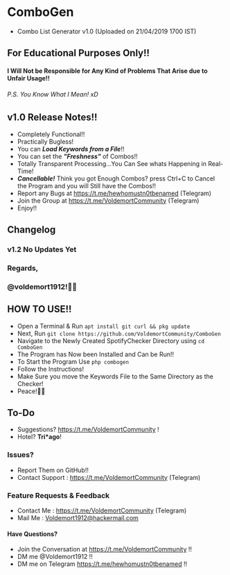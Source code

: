 # ComboGen
- Combo List Generator v1.0 (Uploaded on 21/04/2019 1700 IST)

## For Educational Purposes Only!!
#### I Will Not be Responsible for Any Kind of Problems That Arise due to Unfair Usage!!
###### P.S. You Know What I Mean! xD

## v1.0 Release Notes!!
* Completely Functional!!
* Practically Bugless!
* You can ***Load Keywords from a File***!!
* You can set the ***"Freshness"*** of Combos!!
* Totally Transparent Processing...You Can See whats Happening in Real-Time!
* ***Cancellable!*** Think you got Enough Combos? press Ctrl+C to Cancel the Program and you will Still have the Combos!!
* Report any Bugs at https://t.me/hewhomustn0tbenamed (Telegram)
* Join the Group at https://t.me/VoldemortCommunity (Telegram)
* Enjoy!!

## Changelog

### v1.2 No Updates Yet

### Regards,
### @voldemort1912!🖖🏻

## HOW TO USE!!
* Open a Terminal & Run `apt install git curl && pkg update`
* Next, Run `git clone https://github.com/VoldemortCommunity/ComboGen`
* Navigate to the Newly Created SpotifyChecker Directory using `cd ComboGen`
* The Program has Now been Installed and Can be Run!!
* To Start the Program Use `php combogen`
* Follow the Instructions!
* Make Sure you move the Keywords File to the Same Directory as the Checker!
* Peace!🖖🏻

## To-Do

* Suggestions? https://t.me/VoldemortCommunity !
* Hotel? __Tri*ago__!

### Issues?

* Report Them on GitHub!!
* Contact Support : https://t.me/VoldemortCommunity (Telegram)

### Feature Requests & Feedback

* Contact Me : https://t.me/VoldemortCommunity (Telegram)
* Mail Me : Voldemort1912@hackermail.com

#### Have Questions?
* Join the Conversation at https://t.me/VoldemortCommunity !!
* DM me @Voldemort1912 !!
* DM me on Telegram https://t.me/hewhomustn0tbenamed !!
